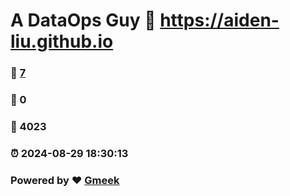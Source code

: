 # A DataOps Guy :link: https://aiden-liu.github.io 
### :page_facing_up: [7](https://aiden-liu.github.io/tag.html) 
### :speech_balloon: 0 
### :hibiscus: 4023 
### :alarm_clock: 2024-08-29 18:30:13 
### Powered by :heart: [Gmeek](https://github.com/Meekdai/Gmeek)
